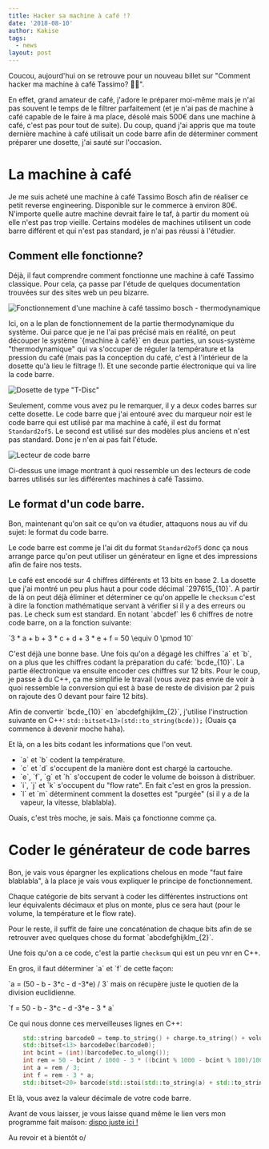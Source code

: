 ```yaml
---
title: Hacker sa machine à café !?
date: '2018-08-10'
author: Kakise
tags:
  - news
layout: post
---
```

Coucou, aujourd'hui on se retrouve pour un nouveau billet sur "Comment hacker ma machine à café Tassimo? 🤔🤔".

En effet, grand amateur de café, j'adore le préparer moi-même mais je n'ai pas souvent le temps de le filtrer parfaitement (et je n'ai pas de machine à café capable de le faire à ma place, désolé mais 500€ dans une machine à café, c'est pas pour tout de suite). Du coup, quand j'ai appris que ma toute dernière machine à café utilisait un code barre afin de déterminer comment préparer une dosette, j'ai sauté sur l'occasion.

# La machine à café

Je me suis acheté une machine à café Tassimo Bosch afin de réaliser ce petit reverse engineering. Disponible sur le commerce à environ 80€. N'importe quelle autre machine devrait faire le taf, à partir du moment où elle n'est pas trop vieille. Certains modèles de machines utilisent un code barre différent et qui n'est pas standard, je n'ai pas réussi à l'étudier.

## Comment elle fonctionne?

Déjà, il faut comprendre comment fonctionne une machine à café Tassimo classique. Pour cela, ça passe par l'étude de quelques documentation trouvées sur des sites web un peu bizarre.

![Fonctionnement d'une machine à café tassimo bosch - thermodynamique](/images/screenshot-2018-08-10-at-11.44.07.png)

Ici, on a le plan de fonctionnement de la partie thermodynamique du système. Oui parce que je ne l'ai pas précisé mais en réalité, on peut découper le système \`{machine à café}\` en deux parties, un sous-système "thermodynamique" qui va s'occuper de réguler la température et la pression du café (mais pas la conception du café, c'est à l'intérieur de la dosette qu'à lieu le filtrage !). Et une seconde partie électronique qui va lire la code barre.

![Dosette de type "T-Disc"](/images/image.jpg)

Seulement, comme vous avez pu le remarquer, il y a deux codes barres sur cette dosette. Le code barre que j'ai entouré avec du marqueur noir est le code barre qui est utilisé par ma machine à café, il est du format `Standard2of5`. Le second est utilisé sur des modèles plus anciens et n'est pas standard. Donc je n'en ai pas fait l'étude.

![Lecteur de code barre](/images/screenshot-2018-08-10-at-12.06.44.png)

Ci-dessus une image montrant à quoi ressemble un des lecteurs de code barres utilisés sur les différentes machines à café Tassimo.

## Le format d'un code barre.

Bon, maintenant qu'on sait ce qu'on va étudier, attaquons nous au vif du sujet: le format du code barre.

Le code barre est comme je l'ai dit du format `Standard2of5` donc ça nous arrange parce qu'on peut utiliser un générateur en ligne et des impressions afin de faire nos tests.

Le café est encodé sur 4 chiffres différents et 13 bits en base 2. La dosette que j'ai montré un peu plus haut a pour code décimal \`297615_{10}\`. A partir de là on peut déjà éliminer et déterminer ce qu'on appelle le `checksum` c'est à dire la fonction mathématique servant à vérifier si il y a des erreurs ou pas. Le check sum est standard. En notant \`abcdef\` les 6 chiffres de notre code barre, on a la fonction suivante:

\`3 \* a + b + 3 \* c + d + 3 * e + f = 50 \equiv 0 \pmod 10\`

C'est déjà une bonne base. Une fois qu'on a dégagé les chiffres \`a\` et \`b\`, on a plus que les chiffres codant la préparation du café: \`bcde_{10}\`. La partie électronique va ensuite encoder ces chiffres sur 12 bits. Pour le coup, je passe à du C++, ça me simplifie le travail (vous avez pas envie de voir à quoi ressemble la conversion qui est à base de reste de division par 2 puis on rajoute des 0 devant pour faire 12 bits).

Afin de convertir \`bcde\_{10}\` en \`abcdefghijklm\_{2}\`, j'utilise l'instruction suivante en C++: `std::bitset<13>(std::to_string(bcde));` (Ouais ça commence à devenir moche haha).

Et là, on a les bits codant les informations que l'on veut.

* \`a\` et \`b\` codent la température.
* \`c\` et \`d\` s'occupent de la manière dont est chargé la cartouche.
* \`e\`, \`f\`, \`g\` et \`h\` s'occupent de coder le volume de boisson à distribuer.
* \`i\`, \`j\` et \`k\` s'occupent du "flow rate". En fait c'est en gros la pression.
* \`l\` et \`m\` déterminent comment la dosettes est "purgée" (si il y a de la vapeur, la vitesse, blablabla).

Ouais, c'est très moche, je sais. Mais ça fonctionne comme ça.

# Coder le générateur de code barres

Bon, je vais vous épargner les explications chelous en mode "faut faire blablabla", à la place je vais vous expliquer le principe de fonctionnement.

Chaque catégorie de bits servant à coder les différentes instructions ont leur équivalents décimaux et plus on monte, plus ce sera haut (pour le volume, la température et le flow rate).

Pour le reste, il suffit de faire une concaténation de chaque bits afin de se retrouver avec quelques chose du format \`abcdefghijklm_{2}\`.

Une fois qu'on a ce code, c'est la partie `checksum` qui est un peu vnr en C++.

En gros, il faut déterminer \`a\` et \`f\` de cette façon:

\`a = (50 - b - 3\*c - d -3\*e) / 3\` mais on récupère juste le quotien de la division euclidienne.

\`f = 50 - b - 3\*c - d -3\*e - 3 * a\`

Ce qui nous donne ces merveilleuses lignes en C++:

```cpp
    std::string barcode0 = temp.to_string() + charge.to_string() + volume.to_string() + flowRate.to_string() + purge.to_string();
    std::bitset<13> barcodeDec(barcode0);
    int bcint = (int)(barcodeDec.to_ulong());
    int rem = 50 - bcint / 1000 - 3 * ((bcint % 1000 - bcint % 100)/100) - (bcint % 100 - bcint % 10)/10 - 3 * (bcint%10);
    int a = rem / 3;
    int f = rem - 3 * a;
    std::bitset<20> barcode(std::stoi(std::to_string(a) + std::to_string(bcint) + std::to_string(f)));
```

Et là, vous avez la valeur décimale de votre code barre.

Avant de vous laisser, je vous laisse quand même le lien vers mon programme fait maison: [dispo juste ici !](https://gist.github.com/Kakise/fbc24ae75cb64d22a270c70781315324)

Au revoir et à bientôt o/
